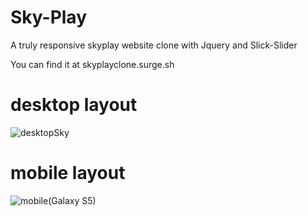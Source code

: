 # Sky-Play
A truly responsive skyplay website clone with Jquery and Slick-Slider 

You can find it at skyplayclone.surge.sh
# desktop layout

![desktopSky](https://user-images.githubusercontent.com/56373025/101206174-8237aa80-364d-11eb-8653-21fd9ffd7918.png)


# mobile layout

![mobile(Galaxy S5)](https://user-images.githubusercontent.com/56373025/101206189-88c62200-364d-11eb-8d3e-6c76d2910975.png)
